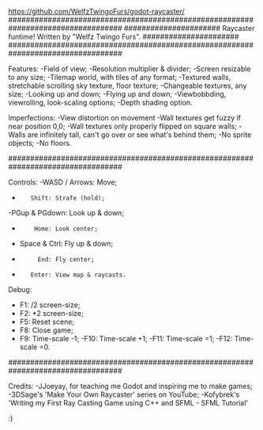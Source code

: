 https://github.com/WelfzTwingoFurs/godot-raycaster/
##################################################################################
###################### Raycaster funtime! Written by "Welfz Twingo Furs". ######################
##################################################################################

Features:
-Field of view;
-Resolution multiplier & divider;
-Screen resizable to any size;
-Tilemap world, with tiles of any format;
-Textured walls, stretchable scrolling sky texture, floor texture;
-Changeable textures, any size;
-Looking up and down;
-Flying up and down;
-Viewbobbding, viewrolling, look-scaling options;
-Depth shading option.

Imperfections:
-View distortion on movement
-Wall textures get fuzzy if near position 0,0;
-Wall textures only properly flipped on square walls;
-Walls are infinitely tall, can't go over or see what's behind them;
-No sprite objects;
-No floors.

##################################################################################

Controls:
-WASD / Arrows: Move;
-        Shift: Strafe (hold);
-PGup & PGdown: Look up & down;
-         Home: Look center;
- Space & Ctrl: Fly up & down;
-          End: Fly center;
-        Enter: View map & raycasts.

Debug:
- F1: /2 screen-size;
- F2: *2 screen-size;
- F5: Reset scene;
- F8: Close game;
- F9: Time-scale -1;
-F10: Time-scale +1;
-F11: Time-scale =1;
-F12: Time-scale =0.

##################################################################################

Credits:
-JJoeyay, for teaching me Godot and inspiring me to make games;
-3DSage's 'Make Your Own Raycaster' series on YouTube;
-Kofybrek's 'Writing my First Ray Casting Game using C++ and SFML - SFML Tutorial'

:)
